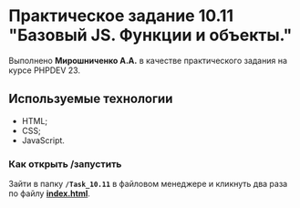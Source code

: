 # Практическое задание 10.11 "Базовый JS. Функции и объекты."

Выполнено **Мирошниченко А.А.** в качестве практического задания на курсе PHPDEV 23.

## Используемые технологии
* HTML;
* CSS;
* JavaScript.

### Как открыть /запустить
Зайти в папку **`/Task_10.11`** в файловом менеджере и кликнуть два раза по файлу [**index.html**](/index.html).